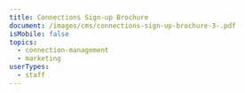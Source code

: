 ```yaml
---
title: Connections Sign-up Brochure
document: /images/cms/connections-sign-up-brochure-3-.pdf
isMobile: false
topics:
  - connection-management
  - marketing
userTypes:
  - staff
---
```

